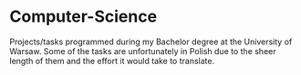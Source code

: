 # Computer-Science
Projects/tasks programmed during my Bachelor degree at the University of Warsaw. 
Some of the tasks are unfortunately in Polish due to the sheer length of them and the effort it would take to translate. 
